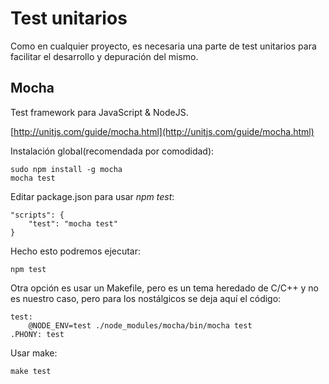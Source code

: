 # Test unitarios #

Como en cualquier proyecto, es necesaria una parte de test unitarios para facilitar
el desarrollo y depuración del mismo.

## Mocha ##

Test framework para JavaScript & NodeJS.

[http://unitjs.com/guide/mocha.html](http://unitjs.com/guide/mocha.html)

Instalación global(recomendada por comodidad):

	sudo npm install -g mocha
	mocha test

Editar package.json para usar *npm test*:

	"scripts": {
		"test": "mocha test"
	}

Hecho esto podremos ejecutar:

	npm test

Otra opción es usar un Makefile, pero es un tema heredado de C/C++ y no es nuestro caso, pero 
para los nostálgicos se deja aquí el código:

	test:
		@NODE_ENV=test ./node_modules/mocha/bin/mocha test
	.PHONY: test

Usar make:

	make test